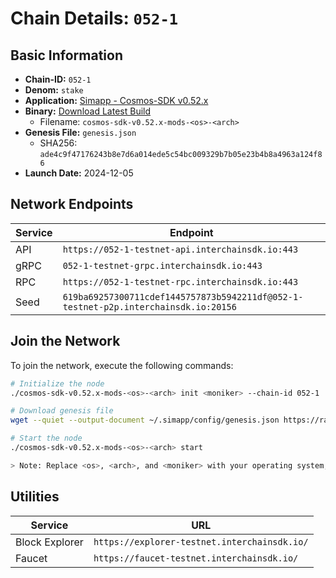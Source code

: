 # Chain Details: `052-1`

## Basic Information

- **Chain-ID:** `052-1`
- **Denom:** `stake`
- **Application:** [Simapp - Cosmos-SDK v0.52.x](https://github.com/cosmos/cosmos-sdk/tree/release/v0.52.x/simapp)
- **Binary:** [Download Latest Build](https://github.com/cosmos/nightly-stack/actions/workflows/nightlies-scheduled.yaml)
  - Filename: `cosmos-sdk-v0.52.x-mods-<os>-<arch>`
- **Genesis File:** `genesis.json`
  - SHA256: `ade4c9f47176243b8e7d6a014ede5c54bc009329b7b05e23b4b8a4963a124f86`
- **Launch Date:** 2024-12-05

## Network Endpoints

| Service | Endpoint                                                                            |
| ------- | ----------------------------------------------------------------------------------- |
| API     | `https://052-1-testnet-api.interchainsdk.io:443`                                    |
| gRPC    | `052-1-testnet-grpc.interchainsdk.io:443`                                           |
| RPC     | `https://052-1-testnet-rpc.interchainsdk.io:443`                                    |
| Seed    | `619ba69257300711cdef1445757873b5942211df@052-1-testnet-p2p.interchainsdk.io:20156` |

## Join the Network

To join the network, execute the following commands:

```bash
# Initialize the node
./cosmos-sdk-v0.52.x-mods-<os>-<arch> init <moniker> --chain-id 052-1

# Download genesis file
wget --quiet --output-document ~/.simapp/config/genesis.json https://raw.githubusercontent.com/cosmos/nightly-stack/refs/heads/main/long-lived-testnets/052-1/genesis.json

# Start the node
./cosmos-sdk-v0.52.x-mods-<os>-<arch> start

> Note: Replace <os>, <arch>, and <moniker> with your operating system, architecture, and desired node name respectively.
```

## Utilities

| Service        | URL                                          |
| -------------- | -------------------------------------------- |
| Block Explorer | `https://explorer-testnet.interchainsdk.io/` |
| Faucet         | `https://faucet-testnet.interchainsdk.io/`   |
